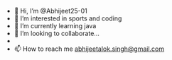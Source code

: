- 👋 Hi, I’m @Abhijeet25-01
- 👀 I’m interested in sports and coding
- 🌱 I’m currently learning java
- 💞️ I’m looking to collaborate...
- 
- 📫 How to reach me abhijeetalok.singh@gmail.com

<!---
Abhijeet25-01/Abhijeet25-01 is a ✨ special ✨ repository because its `README.md` (this file) appears on your GitHub profile.
You can click the Preview link to take a look at your changes.
--->
